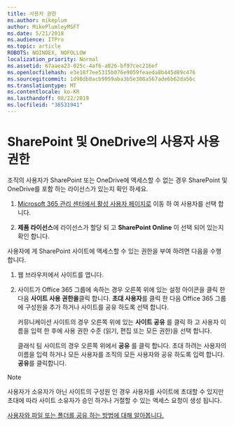 ```yaml
---
title: 사용자 권한
ms.author: mikeplum
author: MikePlumleyMSFT
ms.date: 5/21/2018
ms.audience: ITPro
ms.topic: article
ROBOTS: NOINDEX, NOFOLLOW
localization_priority: Normal
ms.assetid: 67aaea23-025c-4af6-a826-bf97cec216ef
ms.openlocfilehash: e3e18f7ee5315b076e9059feaeda8b445d89c476
ms.sourcegitcommit: 1d98db8acb9959aba3b5e308a567ade6b62da56c
ms.translationtype: MT
ms.contentlocale: ko-KR
ms.lasthandoff: 08/22/2019
ms.locfileid: "36531941"
---
```

# <a name="user-permissions-in-sharepoint-and-onedrive"></a>SharePoint 및 OneDrive의 사용자 사용 권한

조직의 사용자가 SharePoint 또는 OneDrive에 액세스할 수 없는 경우 SharePoint 및 OneDrive를 포함 하는 라이선스가 있는지 확인 하세요. 
  
1. [Microsoft 365 관리 센터에서 활성 사용자 페이지로](https://portal.office.com/adminportal/home#/users) 이동 하 여 사용자를 선택 합니다. 
    
2. **제품 라이선스**에 라이선스가 할당 되 고 **SharePoint Online** 이 선택 되어 있는지 확인 합니다. 
    
 사용자에 게 SharePoint 사이트에 액세스할 수 있는 권한을 부여 하려면 다음을 수행 합니다. 
  
1. 웹 브라우저에서 사이트를 엽니다.
    
2. 사이트가 Office 365 그룹에 속하는 경우 오른쪽 위에 있는 설정 아이콘을 클릭 한 다음 **사이트 사용 권한을**클릭 합니다. **초대 사용자**를 클릭 한 다음 Office 365 그룹에 구성원을 추가 하거나 사이트를 공유 하도록 선택 합니다. 
    
    커뮤니케이션 사이트의 경우 오른쪽 위에 있는 **사이트 공유** 를 클릭 하 고 사용자 이름을 입력 한 후에 사용 권한 수준 (읽기, 편집 또는 모든 권한)을 선택 합니다. 
    
    클래식 팀 사이트의 경우 오른쪽 위에서 **공유** 를 클릭 합니다. 초대 하려는 사용자의 이름을 입력 하거나 모든 사용자를 조직의 모든 사용자와 공유 하도록 입력 합니다. **공유**를 클릭합니다.
    
> [!NOTE]
> 사용자가 소유자가 아닌 사이트의 구성원 인 경우 사용자를 사이트에 초대할 수 있지만 초대에 따라 사이트 소유자가 승인 하거나 거절할 수 있는 액세스 요청이 생성 됩니다. 
  
[사용자와 파일 또는 폴더를 공유 하는 방법에 대해 알아봅니다.](https://go.microsoft.com/fwlink/?linkid=533408)
  

